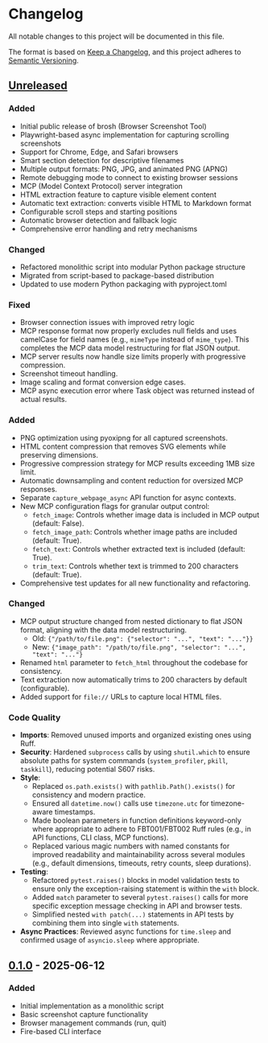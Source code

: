# Changelog

All notable changes to this project will be documented in this file.

The format is based on [Keep a Changelog](https://keepachangelog.com/en/1.1.0/),
and this project adheres to [Semantic Versioning](https://semver.org/spec/v2.0.0.html).

## [Unreleased]

### Added
- Initial public release of brosh (Browser Screenshot Tool)
- Playwright-based async implementation for capturing scrolling screenshots
- Support for Chrome, Edge, and Safari browsers
- Smart section detection for descriptive filenames
- Multiple output formats: PNG, JPG, and animated PNG (APNG)
- Remote debugging mode to connect to existing browser sessions
- MCP (Model Context Protocol) server integration
- HTML extraction feature to capture visible element content
- Automatic text extraction: converts visible HTML to Markdown format
- Configurable scroll steps and starting positions
- Automatic browser detection and fallback logic
- Comprehensive error handling and retry mechanisms

### Changed
- Refactored monolithic script into modular Python package structure
- Migrated from script-based to package-based distribution
- Updated to use modern Python packaging with pyproject.toml

### Fixed
- Browser connection issues with improved retry logic
- MCP response format now properly excludes null fields and uses camelCase for field names (e.g., `mimeType` instead of `mime_type`). This completes the MCP data model restructuring for flat JSON output.
- MCP server results now handle size limits properly with progressive compression.
- Screenshot timeout handling.
- Image scaling and format conversion edge cases.
- MCP async execution error where Task object was returned instead of actual results.

### Added
- PNG optimization using pyoxipng for all captured screenshots.
- HTML content compression that removes SVG elements while preserving dimensions.
- Progressive compression strategy for MCP results exceeding 1MB size limit.
- Automatic downsampling and content reduction for oversized MCP responses.
- Separate `capture_webpage_async` API function for async contexts.
- New MCP configuration flags for granular output control:
  - `fetch_image`: Controls whether image data is included in MCP output (default: False).
  - `fetch_image_path`: Controls whether image paths are included (default: True).
  - `fetch_text`: Controls whether extracted text is included (default: True).
  - `trim_text`: Controls whether text is trimmed to 200 characters (default: True).
- Comprehensive test updates for all new functionality and refactoring.

### Changed
- MCP output structure changed from nested dictionary to flat JSON format, aligning with the data model restructuring.
  - Old: `{"/path/to/file.png": {"selector": "...", "text": "..."}}`
  - New: `{"image_path": "/path/to/file.png", "selector": "...", "text": "..."}`
- Renamed `html` parameter to `fetch_html` throughout the codebase for consistency.
- Text extraction now automatically trims to 200 characters by default (configurable).
- Added support for `file://` URLs to capture local HTML files.

### Code Quality
- **Imports**: Removed unused imports and organized existing ones using Ruff.
- **Security**: Hardened `subprocess` calls by using `shutil.which` to ensure absolute paths for system commands (`system_profiler`, `pkill`, `taskkill`), reducing potential S607 risks.
- **Style**:
    - Replaced `os.path.exists()` with `pathlib.Path().exists()` for consistency and modern practice.
    - Ensured all `datetime.now()` calls use `timezone.utc` for timezone-aware timestamps.
    - Made boolean parameters in function definitions keyword-only where appropriate to adhere to FBT001/FBT002 Ruff rules (e.g., in API functions, CLI class, MCP functions).
    - Replaced various magic numbers with named constants for improved readability and maintainability across several modules (e.g., default dimensions, timeouts, retry counts, sleep durations).
- **Testing**:
    - Refactored `pytest.raises()` blocks in model validation tests to ensure only the exception-raising statement is within the `with` block.
    - Added `match` parameter to several `pytest.raises()` calls for more specific exception message checking in API and browser tests.
    - Simplified nested `with patch(...)` statements in API tests by combining them into single `with` statements.
- **Async Practices**: Reviewed async functions for `time.sleep` and confirmed usage of `asyncio.sleep` where appropriate.

## [0.1.0] - 2025-06-12

### Added
- Initial implementation as a monolithic script
- Basic screenshot capture functionality
- Browser management commands (run, quit)
- Fire-based CLI interface

[Unreleased]: https://github.com/twardoch/brosh/compare/v0.1.0...HEAD
[0.1.0]: https://github.com/twardoch/brosh/releases/tag/v0.1.0